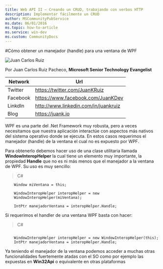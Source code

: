 ```yaml
---
title: Web API II – Creando un CRUD, trabajando con verbos HTTP
description: Implementar fácilmente un CRUD
author: MSCommunityPubService
ms.date: 06/01/2016
ms.topic: how-to-article
ms.service: win-dev
ms.custom: CommunityDocs
---
```







#Cómo obtener un manejador (handle) para una ventana de WPF

![Juan Carlos Ruiz ](http://gravatar.com/avatar/2c36e6ebd9b4d33c3e9a0362607b3e57?s=150)
<!-- -->

Por Juan Carlos Ruiz Pacheco, **Microsoft Senior Technology Evangelist**

  Network   | Url
  ----------|----------------------------------------
  Twitter   | https://twitter.com/JuanKRuiz
  Facebook  | https://www.facebook.com/JuanKDev
  LinkdIn   | http://www.linkedin.com/in/juankruiz
  Blog      | https://juank.io

WPF es una parte del .Net Framework muy robusta, pero a veces
necesitamos que nuestra aplicación interactúe con aspectos más nativos
del sistema operativo donde se ejecuta. En estos casos requerimos el
manejador (handle) de la ventana el cual no es expuesto por WPF.

Para obtenerlo debemos hacer uso de una clase utilitaria llamada
**WindowInteropHelper** la cual tiene un elemento muy importante, la
propiedad **Handle** que no es ni más menos que el manejador a la
ventana de WPF. Su uso es muy sencillo:

>C\#


```
    Window miVentana = this;

    WindowInteropHelper interopHelper = new
    WindowInteropHelper(miVentana);

    IntPtr manejadorVentana = interopHelper.Handle;
```

Si requerimos el handler de una ventana WPF basta con hacer:

>C\#

```

    WindowInteropHelper interopHelper = new WindowInteropHelper(this);
    IntPtr manejadorVentana = interopHelper.Handle;
```

Ya teniendo el manejador de la ventana podemos acceder a muchas otras
funcionalidades fuertemente atadas con el SO como por ejemplo las
expuestas en **Win32Api** o equivalente en otras plataformas


